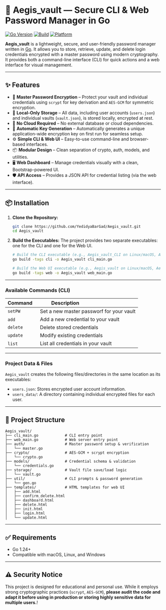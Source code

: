 # 🔐 Aegis_vault — Secure CLI & Web Password Manager in Go

[![Go Version](https://img.shields.io/badge/go-1.24+-brightgreen)](https://golang.org)
[![Build](https://img.shields.io/badge/build-passing-brightgreen)]()
[![Platform](https://img.shields.io/badge/platform-linux%20%7C%20macos%20%7C%20windows-blue)]()

**Aegis_vault** is a lightweight, secure, and user-friendly password manager written in [Go](https://golang.org/). It allows you to store, retrieve, update, and delete login credentials encrypted with a master password using modern cryptography. It provides both a command-line interface (CLI) for quick actions and a web interface for visual management.

-----

## ✨ Features

  - 🔐 **Master Password Encryption** – Protect your vault and individual credentials using `scrypt` for key derivation and `AES-GCM` for symmetric encryption.
  - 📂 **Local-Only Storage** – All data, including user accounts (`users.json`) and individual vaults (`vault.json`), is stored locally, encrypted at rest.
  - 🔏 **No Cloud Required** – No external database or cloud dependencies.
  - 🔑 **Automatic Key Generation** – Automatically generates a unique application-wide encryption key on first run for seamless setup.
  - ⚙️ **Simple CLI & Web UI** – Easy-to-use command-line and browser-based interfaces.
  - 📦 **Modular Design** – Clean separation of crypto, auth, models, and utilities.
  - 🖥️ **Web Dashboard** – Manage credentials visually with a clean, Bootstrap-powered UI.
  - 🛡️ **API Access** – Provides a JSON API for credential listing (via the web interface).

-----

## 📦 Installation

1.  **Clone the Repository:**

    ```bash
    git clone https://github.com/YedidyaBarGad/Aegis_vault.git
    cd Aegis_vault
    ```

2.  **Build the Executables:**
    The project provides two separate executables: one for the CLI and one for the Web UI.

    ```bash
    # Build the CLI executable (e.g., Aegis_vault_CLI on Linux/macOS, Aegis_vault_CLI.exe on Windows)
    go build -tags cli -o Aegis_vault cli_main.go

    # Build the Web UI executable (e.g., Aegis_vault on Linux/macOS, Aegis_vault.exe on Windows)
    go build -tags web -o Aegis_vault web_main.go
    ```

-----


### Available Commands (CLI)

| Command  | Description                                  |
| -------- | -------------------------------------------- |
| `setPW`  | Set a new master passworf for your vault     |
| `add`    | Add a new credential to your vault           |
| `delete` | Delete stored credentials                    |
| `update` | Modify existing credentials                  |
| `list`   | List all credentials in your vault           |


-----

### Project Data & Files

`Aegis_vault` creates the following files/directories in the same location as its executables:

  * `users.json`: Stores encrypted user account information.
  * `users_data/`: A directory containing individual encrypted files for each user.

-----

## 🧩 Project Structure

```
Aegis_vault/
├── cli_main.go            # CLI entry point
├── web_main.go            # Web server entry point
├── auth/                  # Master password setup & verification
│   └── master.go
├── crypto/                # AES-GCM + scrypt encryption
│   └── crypto.go
├── models/                # Credential schema & validation
│   └── credentials.go
├── storage/               # Vault file save/load logic
│   └── vault.go
├── util/                  # CLI prompts & password generation
│   └── gen.go
├── templates/             # HTML templates for web UI
│   ├── add.html
│   ├── confirm_delete.html
│   ├── dashboard.html
│   ├── delete.html
│   ├── init.html
│   ├── login.html
│   └── update.html

```
---

## ✅ Requirements

  * Go 1.24+
  * Compatible with macOS, Linux, and Windows

-----

## ⚠️ Security Notice

This project is designed for educational and personal use. While it employs strong cryptographic practices (`scrypt`, `AES-GCM`), **please audit the code and adapt it before using in production or storing highly sensitive data for multiple users.**\!